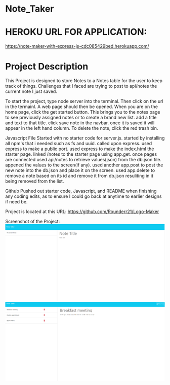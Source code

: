 # Note_Taker

# HEROKU URL FOR APPLICATION: 
https://note-maker-with-express-js-cdc085429bed.herokuapp.com/


# Project Description
This Project is designed to store Notes to a Notes table for the user to keep track of things. Challenges that I faced are trying to post to api/notes the current note I just saved.

To start the project, type node server into the terminal. Then click on the url in the termainl. A web page should then be opened. When you are on the home page, click the get started button. This brings you to the notes page to see previously assigned notes or to create a brand new list. add a title and text to that title. click save note in the navbar. once it is saved it will appear in the left hand column. To delete the note, click the red trash bin.

Javascript File
Started with no starter code for server.js. started by installing all npm's that i needed such as fs and uuid. called upon express. used express to make a public port. used express to make the index.html the starter page. linked /notes to the starter page using app.get. once pages are connected used api/notes to retrieve values(json) from the db.json file. appened the values to the screen(if any). used another app.post to post the new note into the db.json and place it on the screen. used app.delete to remove a note based on its id and remove it from db.json resuliting in it being removed from the list.

Github
Pushed out starter code, Javascript, and README when finishing any coding edits, as to ensure I could go back at anytime to earlier designs if need be.

Project is located at this URL: https://github.com/Rounderr21/Logo-Maker

Screenshot of the Project:
![alt text](./public/assests/images/Screenshot%20(116).png)
![alt text](./public/assests/images/Screenshot%20(117).png)
